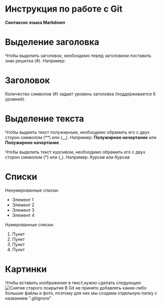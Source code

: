 # Инструкция по работе с Git

**Синтаксис языка Markdown**

# Выделение заголовка

Чтобы выделить заголовок, необходимо перед заголовком поставить знак решетка (#). Например: 
# Заголовок 
Количество символов (#) задает уровень заголовка (поддерживается 6 уровней).

# Выделение текста
Чтобы выдеить текст полужирным, необходимо обрамить его с двух сторон символом (**) или (__). Например:
**Полужирное начертание** или __Полужирное начертание__ .

Чтобы выделить текст курсивом, необходимо обрамить его с двух сторон символом (*) или (_). Например:
*Курсив* или _Курсив_

# Списки
Ненумерованные списки:
* Элемент 1
* Элемент 2
* Элемент 3
* Элемент 4

Нумерованные списки:
1. Пункт
2. Пункт
3. Пункт
4. Пункт


# Картинки
Чтобы вставить изображение в текст,нужно сделать следующее:
![Снятие старого покрытия](%D0%A1%D0%BD%D1%8F%D1%82%D0%B8%D0%B5.jpg)
В Git не принято добавлять какие-либо большие файлы и фото, поэтому для них мы создаем отдельную папку с названием ".gitignore"